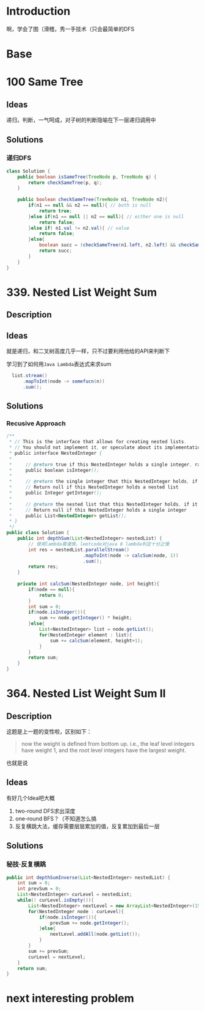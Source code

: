 # Introduction

啊，学会了图（滑稽，秀一手技术（只会最简单的DFS

# Base

# 100 Same Tree

## Ideas

递归，判断，一气呵成，对子树的判断隐喻在下一层递归调用中

## Solutions

### 递归DFS

```java
class Solution {
    public boolean isSameTree(TreeNode p, TreeNode q) {
        return checkSameTree(p, q);
    }
    
    public boolean checkSameTree(TreeNode n1, TreeNode n2){
        if(n1 == null && n2 == null){ // both is null
            return true; 
        }else if(n1 == null || n2 == null){ // either one is null
            return false;
        }else if( n1.val != n2.val){ // value 
            return false;
        }else{
            boolean succ = (checkSameTree(n1.left, n2.left) && checkSameTree(n1.right, n2.right));
            return succ;
        }
    }
}
```

# 339. Nested List Weight Sum 

## Description

## Ideas

就是递归，和二叉树高度几乎一样，只不过要利用他给的API来判断下

学习到了如何用`Java Lambda`表达式来求sum

```java
  list.stream()
      .mapToInt(node -> somefucn(n))
      .sum();
```

## Solutions

### Recusive Approach

```java
/**
 * // This is the interface that allows for creating nested lists.
 * // You should not implement it, or speculate about its implementation
 * public interface NestedInteger {
 *
 *     // @return true if this NestedInteger holds a single integer, rather than a nested list.
 *     public boolean isInteger();
 *
 *     // @return the single integer that this NestedInteger holds, if it holds a single integer
 *     // Return null if this NestedInteger holds a nested list
 *     public Integer getInteger();
 *
 *     // @return the nested list that this NestedInteger holds, if it holds a nested list
 *     // Return null if this NestedInteger holds a single integer
 *     public List<NestedInteger> getList();
 * }
 */
public class Solution {
    public int depthSum(List<NestedInteger> nestedList) {
        // 使用lambda需谨慎，leetcode对java 8 lambda判定十分之慢
        int res = nestedList.parallelStream()
                            .mapToInt(node -> calcSum(node, 1))
                            .sum();
        return res;
    }
    
    private int calcSum(NestedInteger node, int height){
        if(node == null){
            return 0;
        }
        int sum = 0;
        if(node.isInteger()){
            sum += node.getInteger() * height;
        }else{
            List<NestedInteger> list = node.getList();
            for(NestedInteger element : list){
                sum += calcSum(element, height+1);
            }
        }
        return sum;
    }
}
```


# 364. Nested List Weight Sum II

## Description

这题是上一题的变性啦，区别如下：

>  now the weight is defined from bottom up. i.e., the leaf level integers have weight 1, and the root level integers have the largest weight.

也就是说

## Ideas

有好几个Idea吧大概

1. two-round DFS求出深度
2. one-round BFS？（不知道怎么搞
3. 反复横跳大法，缓存需要层层累加的值，反复累加到最后一层

## Solutions

### 秘技·反复横跳

```java
public int depthSumInverse(List<NestedInteger> nestedList) {
    int sum = 0;
    int prevSum = 0;
    List<NestedInteger> curLevel = nestedList;
    while(! curLevel.isEmpty()){
        List<NestedInteger> nextLevel = new ArrayList<NestedInteger>(15);
        for(NestedInteger node : curLevel){
            if(node.isInteger()){
                prevSum += node.getInteger();
            }else{
                nextLevel.addAll(node.getList());
            }
        }
        sum += prevSum;
        curLevel = nextLevel;
    }
    return sum;
}
```

# next interesting problem